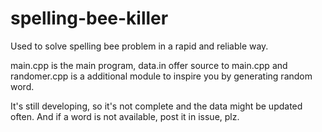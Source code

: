 # spelling-bee-killer
Used to solve spelling bee problem in a rapid and reliable way.

main.cpp is the main program, data.in offer source to main.cpp and randomer.cpp is a additional module to inspire you by generating random word.

It's still developing, so it's not complete and the data might be updated often. And if a word is not available, post it in issue, plz.
